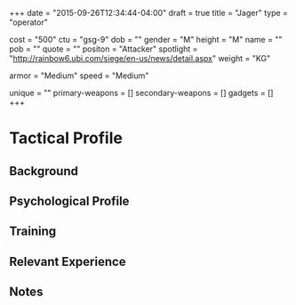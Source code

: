 +++
date = "2015-09-26T12:34:44-04:00"
draft = true
title = "Jager"
type = "operator"

cost = "500"
ctu = "gsg-9"
dob = ""
gender = "M"
height = "M"
name = ""
pob = ""
quote = ""
positon = "Attacker"
spotlight = "http://rainbow6.ubi.com/siege/en-us/news/detail.aspx"
weight = "KG"

armor = "Medium"
speed = "Medium"

unique = ""
primary-weapons = []
secondary-weapons = []
gadgets = []
+++

# Tactical Profile

## Background

## Psychological Profile

## Training

## Relevant Experience

## Notes
